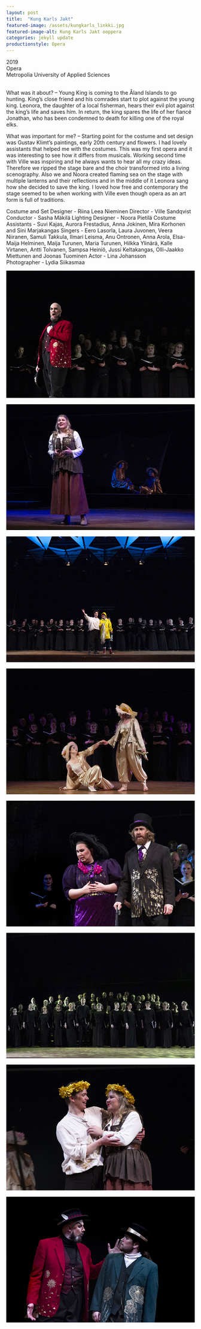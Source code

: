 ```yaml
---
layout: post
title:  "Kung Karls Jakt"
featured-image: /assets/kungkarls_linkki.jpg
featured-image-alt: Kung Karls Jakt ooppera
categories: jekyll update
productionstyle: Opera
---
```

  2019  
  Opera  
  Metropolia University of Applied Sciences  
  <br/>
<p></p>
<div class="post-text-alone"> 
  What was it about? – Young King is coming to the Åland Islands to go hunting. King’s close friend and his comrades start to plot against the young king. Leonora, the daughter of a local fisherman, hears their evil plot against the king’s life and saves him. In return, the king spares the life of her fiancé Jonathan, who has been condemned to death for killing one of the royal elks.
<p></p>
  What was important for me? – Starting point for the costume and set design was Gustav Klimt’s paintings, early 20th century and flowers. I had lovely assistants that helped me with the costumes. This was my first opera and it was interesting to see how it differs from musicals. Working second time with Ville was inspiring and he always wants to hear all my crazy ideas. Therefore we ripped the stage bare and the choir transformed into a living scenography. Also we and Noora created flaming sea on the stage with multiple lanterns and their reflections and in the middle of it Leonora sang how she decided to save the king. I loved how free and contemporary the stage seemed to be when working with Ville even though opera as an art form is full of traditions.
</div>
<p></p>
  Costume and Set Designer - Riina Leea Nieminen  
  Director - Ville Sandqvist    
  Conductor - Sasha Mäkilä  
  Lighting Designer - Noora Pietilä  
  Costume Assistants - Suvi Kajas, Aurora Frestadius, Anna Jokinen, Mira Korhonen and Sini Marjakangas  
  Singers - Eero Lasorla, Laura Juvonen, Veera Niiranen, Samuli Takkula,  
  Ilmari Leisma, Anu Ontronen, Anna Arola, Elsa-Maija Helminen, Maija Turunen,  
  Maria Turunen, Hilkka Ylinärä, Kalle Virtanen, Antti Tolvanen, Sampsa Heiniö,  
  Jussi Keltakangas, Olli-Jaakko Miettunen and Joonas Tuominen  
  Actor - Lina Johansson  

  <br/>
  Photographer - Lydia Siikasmaa


![alt text](/assets/projects/kungk1.jpg)

![alt text](/assets/projects/kungk2.jpg)

![alt text](/assets/projects/kungk3.jpg)

![alt text](/assets/projects/kungk4.jpg)

![alt text](/assets/projects/kungk5.jpg)

![alt text](/assets/projects/kungk6.jpg)

![alt text](/assets/projects/kungk7.jpg)

![alt text](/assets/projects/kungk8.jpg)